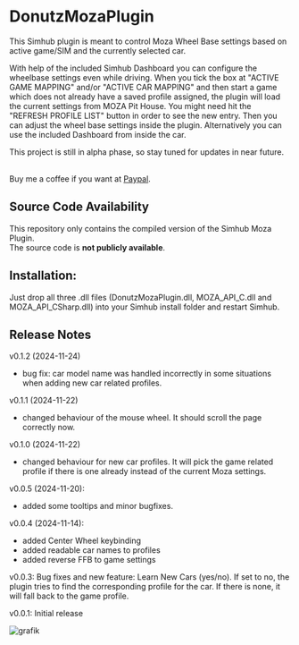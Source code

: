 # DonutzMozaPlugin

This Simhub plugin is meant to control Moza Wheel Base settings based on active game/SIM and the currently selected car.

With help of the included Simhub Dashboard you can configure the wheelbase settings even while driving. When you tick the box at "ACTIVE GAME MAPPING" and/or "ACTIVE CAR MAPPING" and then start a game which does not already have a saved profile assigned, the plugin will load the current settings from MOZA Pit House.
You might need hit the "REFRESH PROFILE LIST" button in order to see the new entry. Then you can adjust the wheel base settings inside the plugin. Alternatively you can use the included Dashboard from inside the car.

This project is still in alpha phase, so stay tuned for updates in near future.

<br>Buy me a coffee if you want at [Paypal](https://paypal.me/donutz75?country.x=DE&locale.x=de_DE).

## Source Code Availability

This repository only contains the compiled version of the Simhub Moza Plugin.  
The source code is **not publicly available**.

## Installation: 
Just drop all three .dll files (DonutzMozaPlugin.dll, MOZA_API_C.dll and MOZA_API_CSharp.dll) into your Simhub install folder and restart Simhub.

## Release Notes
v0.1.2 (2024-11-24)
- bug fix: car model name was handled incorrectly in some situations when adding new car related profiles.

v0.1.1 (2024-11-22)
- changed behaviour of the mouse wheel. It should scroll the page correctly now.

v0.1.0 (2024-11-22)
- changed behaviour for new car profiles. It will pick the game related profile if there is one already instead of the current Moza settings.

v0.0.5 (2024-11-20):
- added some tooltips and minor bugfixes.

v0.0.4 (2024-11-14): 
- added Center Wheel keybinding
- added readable car names to profiles
- added reverse FFB to game settings

v0.0.3: Bug fixes and new feature: Learn New Cars (yes/no). If set to no, the plugin tries to find the corresponding profile for the car. If there is none, it will fall back to the game profile.

v0.0.1: Initial release

![grafik](https://github.com/user-attachments/assets/732f3598-6342-409a-bd15-612604a3f4fa)


